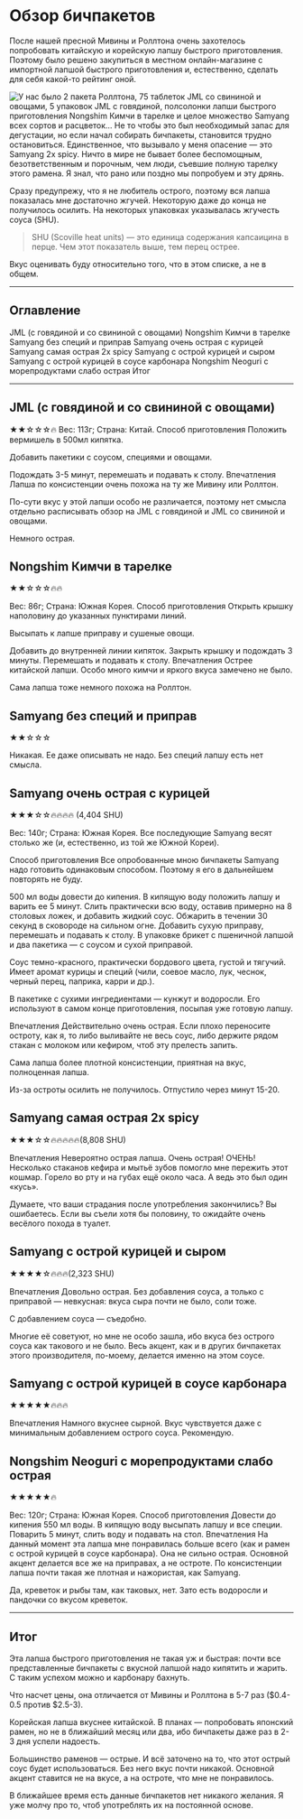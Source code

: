 # Обзор бичпакетов #

После нашей пресной Мивины и Роллтона очень захотелось попробовать китайскую и корейскую лапшу быстрого приготовления. Поэтому было решено закупиться в местном онлайн-магазине с импортной лапшой быстрого приготовления и, естественно, сделать для себя какой-то рейтинг оной.

![У нас было 2 пакета Роллтона, 75 таблеток JML со свининой и овощами, 5 упаковок JML с говядиной, полсолонки лапши быстрого приготовления Nongshim Кимчи в тарелке и целое множество Samyang всех сортов и расцветок… Не то чтобы это был необходимый запас для дегустации, но если начал собирать бичпакеты, становится трудно остановиться. Единственное, что вызывало у меня опасение — это Samyang 2x spicy. Ничто в мире не бывает более беспомощным, безответственным и порочным, чем люди, съевшие полную тарелку этого рамена. Я знал, что рано или поздно мы попробуем и эту дрянь.
](static/ramens_review/ramen.jpeg)

Сразу предупрежу, что я не любитель острого, поэтому вся лапша показалась мне достаточно жгучей. Некоторую даже до конца не получилось осилить. На некоторых упаковках указывалась жгучесть соуса (SHU).

>SHU (Scoville heat units) — это единица содержания капсаицина в перце. Чем этот показатель выше, тем перец острее.

Вкус оценивать буду относительно того, что в этом списке, а не в общем.

***

## Оглавление ##
JML (с говядиной и со свининой с овощами)
Nongshim Кимчи в тарелке
Samyang без специй и приправ
Samyang очень острая с курицей
Samyang самая острая 2x spicy
Samyang с острой курицей и сыром
Samyang с острой курицей в соусе карбонара
Nongshim Neoguri с морепродуктами слабо острая
Итог

***

## JML (с говядиной и со свининой с овощами) ##
★★☆☆☆🔥
Вес: 113г;
Страна: Китай.
Способ приготовления
Положить вермишель в 500мл кипятка.

Добавить пакетики с соусом, специями и овощами.

Подождать 3-5 минут, перемешать и подавать к столу.
Впечатления
Лапша по консистенции очень похожа на ту же Мивину или Роллтон.

По-сути вкус у этой лапши особо не различается, поэтому нет смысла отдельно расписывать обзор на JML с говядиной и JML со свининой и овощами.

Немного острая.

## Nongshim Кимчи в тарелке ##
★★☆☆☆🔥🔥

Вес: 86г;
Страна: Южная Корея.
Способ приготовления
Открыть крышку наполовину до указанных пунктирами линий.

Высыпать к лапше приправу и сушеные овощи.

Добавить до внутренней линии кипяток. Закрыть крышку и подождать 3 минуты.
Перемешать и подавать к столу.
Впечатления
Острее китайской лапши. Особо много кимчи и яркого вкуса замечено не было.


Сама лапша тоже немного похожа на Роллтон.

## Samyang без специй и приправ ##
★★☆☆☆

Никакая. Ее даже описывать не надо. Без специй лапшу есть нет смысла.

## Samyang очень острая с курицей ##
★★★☆☆🔥🔥🔥🔥 (4,404 SHU)

Вес: 140г;
Страна: Южная Корея.
Все последующие Samyang весят столько же (и, естественно, из той же Южной Кореи).

Способ приготовления
Все опробованные мною бичпакеты Samyang надо готовить одинаковым способом. Поэтому я его в дальнейшем повторять не буду.

500 мл воды довести до кипения.
В кипящую воду положить лапшу и варить ее 5 минут.
Слить практически всю воду, оставив примерно на 8 столовых ложек, и добавить жидкий соус.
Обжарить в течении 30 секунд в сковороде на сильном огне.
Добавить сухую приправу, перемешать и подавать к столу.
В упаковке брикет с пшеничной лапшой и два пакетика — с соусом и сухой приправой.

Соус темно-красного, практически бордового цвета, густой и тягучий. Имеет аромат курицы и специй (чили, соевое масло, лук, чеснок, черный перец, паприка, карри и др.).

В пакетике с сухими ингредиентами — кунжут и водоросли. Его используют в самом конце приготовления, посыпая уже готовую лапшу.

Впечатления
Действительно очень острая. Если плохо переносите остроту, как я, то либо выливайте не весь соус, либо держите рядом стакан с молоком или кефиром, чтоб эту прелесть запить.

Сама лапша более плотной консистенции, приятная на вкус, полноценная лапша.


Из-за остроты осилить не получилось. Отпустило через минут 15-20.

## Samyang самая острая 2x spicy ##
★★★☆☆🔥🔥🔥🔥🔥(8,808 SHU)

Впечатления
Невероятно острая лапша. Очень острая! ОЧЕНЬ! Несколько стаканов кефира и мытьё зубов помогло мне пережить этот кошмар. Горело во рту и на губах ещё около часа. А ведь это был один «кусь».

Думаете, что ваши страдания после употребления закончились? Вы ошибаетесь. Если вы съели хотя бы половину, то ожидайте очень весёлого похода в туалет.

## Samyang с острой курицей и сыром ##
★★★★☆🔥🔥🔥(2,323 SHU)

Впечатления
Довольно острая. Без добавления соуса, а только с приправой — невкусная: вкуса сыра почти не было, соли тоже.

С добавлением соуса — съедобно.

Многие её советуют, но мне не особо зашла, ибо вкуса без острого соуса как такового и не было. Весь акцент, как и в других бичпакетах этого производителя, по-моему, делается именно на этом соусе.

## Samyang с острой курицей в соусе карбонара ##
★★★★★🔥🔥🔥

Впечатления
Намного вкуснее сырной. Вкус чувствуется даже с минимальным добавлением острого соуса. Рекомендую.

## Nongshim Neoguri с морепродуктами слабо острая ##
★★★★★🔥

Вес: 120г;
Страна: Южная Корея.
Способ приготовления
Довести до кипения 550 мл воды.
В кипящую воду высыпать лапшу и все специи.
Поварить 5 минут, слить воду и подавать на стол.
Впечатления
На данный момент эта лапша мне понравилась больше всего (как и рамен с острой курицей в соусе карбонара). Она не сильно острая. Основной акцент делается все же на приправах, а не остроте. По консистенции лапша почти такая же плотная и нажористая, как Samyang.

Да, креветок и рыбы там, как таковых, нет. Зато есть водоросли и пандочки со вкусом креветок.

***

## Итог ##

Эта лапша быстрого приготовления не такая уж и быстрая: почти все представленные бичпакеты с вкусной лапшой надо кипятить и жарить. С таким успехом можно и карбонару бахнуть.

Что насчет цены, она отличается от Мивины и Роллтона в 5-7 раз ($0.4-0.5 против $2.5-3).

Корейская лапша вкуснее китайской. В планах — попробовать японский рамен, но не в ближайший месяц или два, ибо бичпакеты даже раз в 2-3 дня успели надоесть.

Большинство раменов — острые. И всё заточено на то, что этот острый соус будет использоваться. Без него вкус почти никакой. Основной акцент ставится не на вкусе, а на остроте, что мне не понравилось.

В ближайшее время есть данные бичпакетов нет никакого желания. Я уже молчу про то, чтоб употреблять их на постоянной основе.
